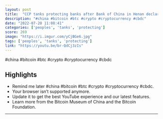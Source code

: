 ```yaml
---
layout: post
title:  "CCP tanks protecting banks after Bank of China in Henan declared that \"people's savings are investment products and cannot be withdrawn.\""
description: "#china #bitcoin #btc #crypto #cryptocurrency #cbdc"
date: "2022-07-20 11:08:41"
categories: ['peoples', 'tanks', 'protecting']
score: 269
image: "https://i.imgur.com/yCjBGe6.jpg"
tags: ['peoples', 'tanks', 'protecting']
link: "https://youtu.be/br-QdCj3zIs"
---
```


#china #bitcoin #btc #crypto #cryptocurrency #cbdc

## Highlights

- Remind me later #china #bitcoin #btc #crypto #cryptocurrency #cbdc.
- Your browser isn’t supported anymore.
- Update it to get the best YouTube experience and our latest features.
- Learn more from the Bitcoin Museum of China and the Bitcoin Foundation.

---
